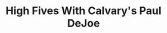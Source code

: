 ﻿---
title: High Fives With Calvary's Paul DeJoe
description: In today's episode, Paul DeJoe and I will deep dive into personalization with cold email prospecting. Paul is a cofounder of Calvary, a cool startup that helps write effective cold emails for companies. For more info on Calvary cavalryhq.com.
coverImage: ./img/podcast/podcast-image-20.jpg
refLink: leadiq.com

audioLinks: https://w.soundcloud.com/player/?url=https%3A%2F%2Fapi.soundcloud.com%2Ftracks%2F333867848&amp;auto_play=false&amp;show_artwork=true&amp;visual=true&amp;origin=twitter
webImage: ./img/podcast/video-img/image-20.png
---
